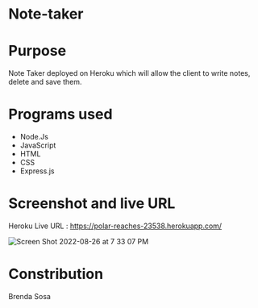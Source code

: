 
# Note-taker

# Purpose

Note Taker deployed on Heroku which will allow the client to write notes, delete and save them.


# Programs used

* Node.Js
* JavaScript
* HTML
* CSS
* Express.js


# Screenshot and live URL

Heroku Live URL : https://polar-reaches-23538.herokuapp.com/


![Screen Shot 2022-08-26 at 7 33 07 PM](https://user-images.githubusercontent.com/106204413/187002952-bc559037-b58c-46e7-953d-646a2c0e4b9f.png)


# Constribution

Brenda Sosa

